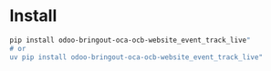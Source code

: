 # Install

```bash
pip install odoo-bringout-oca-ocb-website_event_track_live"
# or
uv pip install odoo-bringout-oca-ocb-website_event_track_live"
```
